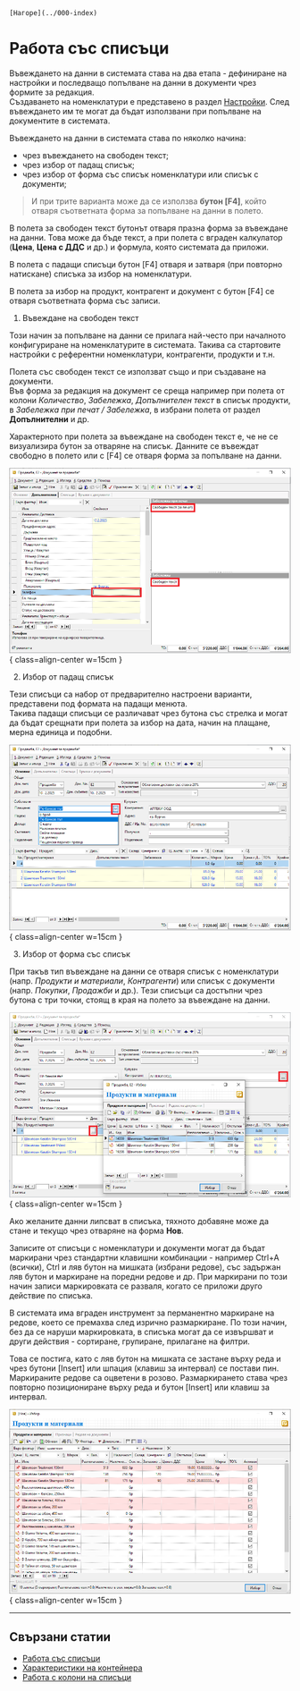 ```{only} html
[Нагоре](../000-index)
```

# **Работа със списъци**

Въвеждането на данни в системата става на два етапа - дефиниране на настройки и последващо попълване на данни в документи чрез формите за редакция.  
Създаването на номенклатури е представено в раздел [Настройки](https://docs.unicontsoft.com/guide/erp/001-ref/001-nomenclatures/000-index.html). След въвеждането им те могат да бъдат използвани при попълване на документите в системата.  

Въвеждането на данни в системата става по няколко начина:  
- чрез въвеждането на свободен текст;  
- чрез избор от падащ списък;  
- чрез избор от форма със списък номенклатури или списък с документи;  

> И при трите варианта може да се използва **бутон [F4]**, който отваря съответната форма за попълване на данни в полето.  

В полета за свободен текст бутонът отваря празна форма за въвеждане на данни. Това може да бъде текст, а при полета с вграден калкулатор (**Цена**, **Цена с ДДС** и др.) и формула, която системата да приложи.     

В полета с падащи списъци бутон [F4] отваря и затваря (при повторно натискане) списъка за избор на номенклатури.  

В полета за избор на продукт, контрагент и документ с бутон [F4] се отваря съответната форма със записи.  


1) Въвеждане на свободен текст  

Този начин за попълване на данни се прилага най-често при началното конфигуриране на номенклатурите в системата. Такива са стартовите настройки с референтни номенклатури, контрагенти, продукти и т.н.  

Полета със свободен текст се използват също и при създаване на документи.  
Във форма за редакция на документ се среща например при полета от колони *Количество*, *Забележка*, *Допълнителен текст* в списък продукти, в *Забележка при печат / Забележка*, в избрани полета от раздел **Допълнителни** и др.  

Характерното при полета за въвеждане на свободен текст е, че не се визуализира бутон за отваряне на списък. Данните се въвеждат свободно в полето или с [F4] се отваря форма за попълване на данни.   

![](901-lists1.png){ class=align-center w=15cm }

2) Избор от падащ списък  

Тези списъци са набор от предварително настроени варианти, представени под формата на падащи менюта.  
Такива падащи списъци се различават чрез бутона със стрелка и могат да бъдат срещнати при полета за избор на дата, начин на плащане, мерна единица и подобни.  

![](901-lists2.png){ class=align-center w=15cm }


3) Избор от форма със списък  

При такъв тип въвеждане на данни се отваря списък с номенклатури (напр. *Продукти и материали*, *Контрагенти*) или списък с документи (напр. *Покупки*, *Продажби* и др.). 
Тези списъци са достъпни чрез бутона с три точки, стоящ в края на полето за въвеждане на данни.  

![](901-lists3.png){ class=align-center w=15cm }

Ако желаните данни липсват в списъка, тяхното добавяне може да стане и текущо чрез отваряне на форма **Нов**.   

Записите от списъци с номенклатури и документи могат да бъдат маркирани чрез стандартни клавишни комбинации - например Ctrl+A (всички), Ctrl и ляв бутон на мишката (избрани редове), със задържан ляв бутон и маркиране на поредни редове и др. При маркирани по този начин записи маркировката се разваля, когато се приложи друго действие по списъка.   

В системата има вграден инструмент за перманентно маркиране на редове, което се премахва след изрично размаркиране. По този начин, без да се наруши маркировката, в списъка могат да се извършват и други действия - сортиране, групиране, прилагане на филтри.  

Това се постига, като с ляв бутон на мишката се застане върху реда и чрез бутони [Insert] или шпация (клавиш за интервал) се постави пин. Маркираните редове са оцветени в розово. Размаркирането става чрез повторно позициониране върху реда и бутон [Insert] или клавиш за интервал.   

![](901-lists4.png){ class=align-center w=15cm }


___  
## Свързани статии

- [Работа със списъци](../../../../start/003-lists-configuration.md)
- [Характеристики на контейнера](../../../../start/002-container.md)
- [Работа с колони на списъци](../../../../start/004-column-operations.md)

